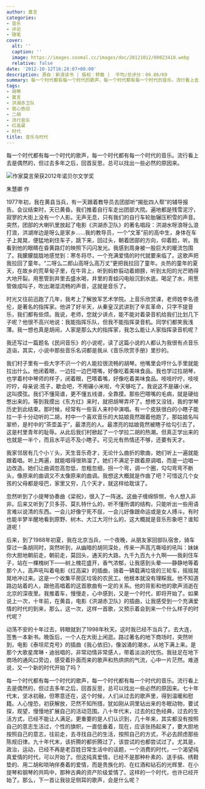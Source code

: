 ```yaml
---
author: 莫言
categories:
- 音乐
- 评论
- 随笔
cover:
  alt: ''
  caption: ''
  image: https://images.soomal.cc/images/doc/20121012/00023410.webp
  relative: false
date: '2012-10-12T16:28:07+08:00'
description: 源自：新浪读书 | 版权：转载 |  平均/总评分：09.86/69
summary: 每一个时代都有每一个时代的歌声，每一个时代都有每一个时代的音乐。流行看上去是偶然的，但过去多年之后，回首反思，总可以找出一些必然的原因来。七十年代末，坚冰初融，但寒意还在，这个时候，人们从过去的歌声里，得到温暖和慰籍。人心惶恐，初获解放，茫然不知所措，犹如刚从洞里钻出来的冬眠动物，要试探，观望，慢慢地扩展自己的活动范围……
tags:
- 胡琴
- 莫言
- 洪湖赤卫队
- 我心依旧
- 二胡
- 流行音乐
- 红高粱
- 时代
title: 音乐与时代
---
```


每一个时代都有每一个时代的歌声，每一个时代都有每一个时代的音乐。流行看上去是偶然的，但过去多年之后，回首反思，总可以找出一些必然的原因来。

![作家莫言荣获2012年诺贝尔文学奖](https://images.soomal.cc/images/doc/20121012/00023410.webp)

朱慧卿 作



1977年初，我在黄县当兵，有一天跟着教导员去团部听“揭批四人帮”的辅导报告。会议结束时，天已黄昏。我们推着自行车走出团部大院。遍地都是残雪泥泞，寂寥的大街上没有一个人影。无声无息，只有我们的自行车轮胎辗压积雪的声音。突然，团部的大喇叭里放起了电影《洪湖赤卫队》的著名唱段：洪湖水呀浪呀么浪打浪，洪湖岸边是呀么是家乡……我的教导员，一个“文革”前的高中生，身体在车子上晃晃，便猛地刹住车子，跳下来，回过头，朝着团部的方向，仰着脸，听。我看到他的眼睛在昏黄路灯的映照下闪闪发光。我感到周身被一股巨大的暖流包围了。我朦朦胧胧地感觉到：寒冬将尽，一个充满爱情的时代就要来临了。这歌声把我拉回了童年。“二呀么二郎山高呀么高万丈”更把我拉回了童年。炎热的童年的夏天，在故乡的荒草甸子里，在牛背上，听到蚂蚱翦动着翅膀，听到太阳的光芒晒得大地开裂。用葱管到井里去盛水喝，井里的青蛙闪电般沉到水底。喝足了水，用葱管做成叫子，吹出潮湿流畅的声音，这就是音乐了。 

时光又往前迅跑了几年，我考上了解放军艺术学院。上音乐欣赏课，老师姓李名德伦，是著名的指挥家。他讲了好半天，从秦皇汉武讲到了辛亥革命，只字不提音乐，我们都有些烦。我说，老师，您就少讲点，能不能对着录音机给我们比划几下子呢？他很不高兴地说：我能指挥乐队，但我不能指挥录音机。同学们都笑我浅薄。我一想也真是胡闹，人家是那么大的指挥家，我怎么能让人家指挥录音机呢？ 

我还写过一篇题名《民间音乐》的小说呢，读了这篇小说的人都认为我很有点音乐造诣，其实，小说中那些音乐名词都是我从《音乐欣赏手册》里抄的。 

我们村子里有一些大字不识一个的人能拉很流畅的胡琴。他嘴里会哼什么手里就能拉出什么。他闭着眼，一边拉一边巴嗒嘴，好像吃着美味食品。我也学过拉胡琴，也学着村中琴师的样子，闭着眼，巴嗒着嘴，好像吃着美味食品。吱吱咛咛，吱吱咛咛，母亲说:孩子，歇会吧，不用碾小米啦，今天够吃了。我说这不是碾小米，这叫摸弦。我们不懂简谱，更不懂五线谱，全靠摸。那些巴嗒嘴的毛病，就是硬给憋出来的。等到我摸出《东方红》来时，就把胡琴弄坏了。想修又没钱，我的学琴历史到此结束。那时候，经常有一些盲人来村中演唱。有一个皮肤很白的小瞎子能拉一手十分动听的二胡，村中一个喜欢音乐的大姑娘竟然跟着他跑了。那姑娘名叫翠桥，是村中的“茶壶盖子”，最漂亮的人。最漂亮的姑娘竟然被瞎子给勾引去了，这是村里青年的耻辱。从此后我们村掀起了一个学拉二胡的热潮。但真正学出来的也就是一半个，而且水平远不及小瞎子。可见光有热情还不够，还要有天才。 

我家邻居有几个小丫头，天生音乐奇才，无论什么曲折的歌曲，她们听上一遍就能跟着唱。听上两遍，就能唱得很熟溜了。她们不满足于跟着原调唱，而是一边唱一边改造。她们让曲调忽高忽低，忽粗忽细，拐一个弯，调一个圈，勾勾弯弯不断头，像原来的曲调又不太像原来的曲调。我想这大概就是作曲了吧？可惜这几个女孩的父母都是哑巴，家里又穷，几个天才，就这样给耽误了。 

忽然听到了小提琴协奏曲《梁祝》，很入了一阵迷。这曲子缠绵悱恻，令人想入非非。后来又听到了贝多芬、莫扎特什么的，听不懂所谓的结构，只能听出一些用语言难以说清的东西。一会儿好像宁死不屈，一会儿好像跟命运或是女人搏斗。有时也能半梦半醒地看到原野、树木、大江大河什么的，这大概就是音乐形象吧？谁知道呢！ 

后来，到了1988年初夏，我在北京当兵，一个夜晚，从朋友家回部队宿舍，骑车穿过一条胡同时，突然听到，从幽暗的胡同深处，传来一声高亢嘶哑的吼叫：妹妹你大胆地朝前走，朝前走，莫回头，通天的大路，九千九百九十九啊――我刹住车子，站在一棵槐树下――树上槐花盛开，香气浓郁，让我感到头晕――静静地等着那个人，高声吼叫着电影《红高粱》的插曲，骑着一辆载满垃圾的三轮车，摇摇晃晃地冲过来。这是一个收集平房区垃圾的农民工。他根本就没有理睬我。他不知道路边站着的人，跟他高唱着的这首歌曲有一定的关系。他的背影和他的歌声消逝在北京的深夜里。我推着车，慢慢走，心中感到，又是一个时代，即将开始了。如果说上一次，十年前，在黄县，电影《洪湖赤卫队》的插曲，让我感受到一个充满爱情的时代的到来，那么，这一次，这样一首歌，又预示着会到来一个什么样子的时代呢？ 

动荡不安的十年过去，转眼就到了1998年秋天。这时我已经不当兵了。去大连，签售一本新书。晚饭后，一个人在大街上闲逛。路过著名的地下商场时，突然听到，电影《泰坦尼克号》的插曲《我心依旧》，像汹涌的潮水，从地下满上来。是那个大歌星席琳・迪翁唱的，非常动情非常感人，带着淡淡的忧伤。我驻足在地下商场的通风口旁边，感受着扑面而来的歌声和热烘烘的气流，心中一片茫然。难道说，又一个新的时代开始了吗？ 

每一个时代都有每一个时代的歌声，每一个时代都有每一个时代的音乐。流行看上去是偶然的，但过去多年之后，回首反思，总可以找出一些必然的原因来。七十年代末，坚冰初融，但寒意还在，这个时候，人们从过去的歌声里，得到温暖和慰籍。人心惶恐，初获解放，茫然不知所措，犹如刚从洞里钻出来的冬眠动物，要试探，观望，慢慢地扩展自己的活动范围。八十年代末，过去的红色经典，过去的生活方式，已经不能让人满足。更重要的是人们认识到，几十年来，其实都没有按照自己的意志生活过，个性的旗帜，一直低垂着，现在，应该张扬起来了，要大胆地按照自己的意志，往前走，去寻找自己的生活，按照自己的方式，不必去顾虑那些陈规旧律。九十年代末，该折腾的都折腾过了，该尝试的也都尝试过了。尤其是，政治，运动，已经不再是老百姓日常生活中的话题，一个消费的时代，一个渴望纯真爱情的时代，可以开始了。但这纯真爱情，已经不是那种朴素的、送手绢、绣鞋垫的、用二胡和唢呐伴奏着的爱情，而是贵族化的、在红酒和钻石的光辉里、在小提琴和钢琴的共鸣中，那种古典的资产阶级爱情了。这样的一个时代，也许已经开始了。那么，下一首让我驻足侧耳的歌声，会是什么呢？